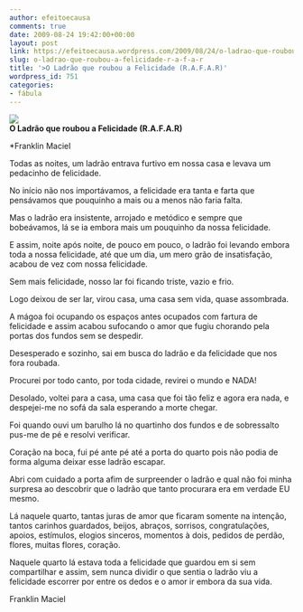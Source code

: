 ```yaml
---
author: efeitoecausa
comments: true
date: 2009-08-24 19:42:00+00:00
layout: post
link: https://efeitoecausa.wordpress.com/2009/08/24/o-ladrao-que-roubou-a-felicidade-r-a-f-a-r/
slug: o-ladrao-que-roubou-a-felicidade-r-a-f-a-r
title: '>O Ladrão que roubou a Felicidade (R.A.F.A.R)'
wordpress_id: 751
categories:
- fábula
---
```


>

[![](http://efeitoecausa.files.wordpress.com/2009/08/ladrao.jpg?w=300)](http://efeitoecausa.files.wordpress.com/2009/08/ladrao.jpg)   
**O Ladrão que roubou a Felicidade (R.A.F.A.R)**

*Franklin Maciel

  
Todas as noites, um ladrão entrava furtivo em nossa casa e levava um pedacinho de felicidade.

  
No início não nos importávamos, a felicidade era tanta e farta que pensávamos que pouquinho a mais ou a menos não faria falta.

  
Mas o ladrão era insistente, arrojado e metódico e sempre que bobeávamos, lá se ia embora mais um pouquinho da nossa felicidade.

  
E assim, noite após noite, de pouco em pouco, o ladrão foi levando embora toda a nossa felicidade, até que um dia, um mero grão de insatisfação, acabou de vez com nossa felicidade.

  
Sem mais felicidade, nosso lar foi ficando triste, vazio e frio.

  
Logo deixou de ser lar, virou casa, uma casa sem vida, quase assombrada.

  
A mágoa foi ocupando os espaços antes ocupados com fartura de felicidade e assim acabou sufocando o amor que fugiu chorando pela portas dos fundos sem se despedir.

  
Desesperado e sozinho, sai em busca do ladrão e da felicidade que nos fora roubada.

  
Procurei por todo canto, por toda cidade, revirei o mundo e NADA!

  
Desolado, voltei para a casa, uma casa que foi tão feliz e agora era nada, e despejei-me no sofá da sala esperando a morte chegar. 

  
Foi quando ouvi um barulho lá no quartinho dos fundos e de sobressalto pus-me de pé e resolvi verificar.

  
Coração na boca, fui pé ante pé até a porta do quarto pois não podia de forma alguma deixar esse ladrão escapar.

  
Abri com cuidado a porta afim de surpreender o ladrão e qual não foi minha surpresa ao descobrir que o ladrão que tanto procurara era em verdade EU mesmo.  


Lá naquele quarto, tantas juras de amor que ficaram somente na intenção, tantos carinhos guardados, beijos, abraços, sorrisos, congratulações, apoios, estímulos, elogios sinceros, momentos à dois, pedidos de perdão, flores, muitas flores, coração. 

  
Naquele quarto lá estava toda a felicidade que guardou em si sem compartilhar e assim, sem nunca dividir o que sentia o ladrão viu a felicidade escorrer por entre os dedos e o amor ir embora da sua vida.

  
Franklin Maciel  
  


